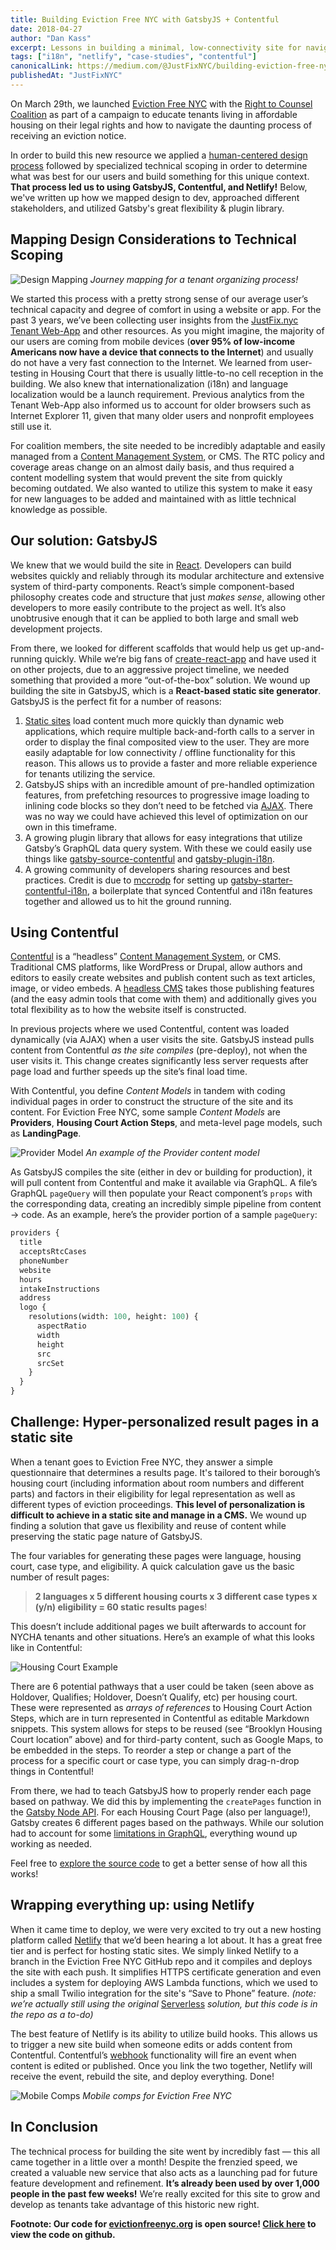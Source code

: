```yaml
---
title: Building Eviction Free NYC with GatsbyJS + Contentful
date: 2018-04-27
author: "Dan Kass"
excerpt: Lessons in building a minimal, low-connectivity site for navigating a daunting legal process.
tags: ["i18n", "netlify", "case-studies", "contentful"]
canonicalLink: https://medium.com/@JustFixNYC/building-eviction-free-nyc-with-gatsbyjs-contentful-a0308bfcb866
publishedAt: "JustFixNYC"
---
```


On March 29th, we launched [Eviction Free NYC](http://www.evictionfreenyc.org/) with the [Right to Counsel Coalition](https://www.righttocounselnyc.org/) as part of a campaign to educate tenants living in affordable housing on their legal rights and how to navigate the daunting process of receiving an eviction notice.

In order to build this new resource we applied a [human-centered design process](https://medium.com/@JustFixNYC/co-designing-eviction-free-nyc-b54570c69153) followed by specialized technical scoping in order to determine what was best for our users and build something for this unique context. **That process led us to using GatsbyJS, Contentful, and Netlify!** Below, we've written up how we mapped design to dev, approached different stakeholders, and utilized Gatsby's great flexibility & plugin library.

## **Mapping Design Considerations to Technical Scoping**

![Design Mapping](design-mapping.jpeg) _Journey mapping for a tenant organizing process!_

We started this process with a pretty strong sense of our average user’s technical capacity and degree of comfort in using a website or app. For the past 3 years, we’ve been collecting user insights from the [JustFix.nyc Tenant Web-App](https://www.justfix.nyc/) and other resources. As you might imagine, the majority of our users are coming from mobile devices (**over 95% of low-income Americans now have a device that connects to the Internet**) and usually do not have a very fast connection to the Internet. We learned from user-testing in Housing Court that there is usually little-to-no cell reception in the building. We also knew that internationalization (i18n) and language localization would be a launch requirement. Previous analytics from the Tenant Web-App also informed us to account for older browsers such as Internet Explorer 11, given that many older users and nonprofit employees still use it.

For coalition members, the site needed to be incredibly adaptable and easily managed from a [Content Management System](https://en.wikipedia.org/wiki/Content_management_system), or CMS. The RTC policy and coverage areas change on an almost daily basis, and thus required a content modelling system that would prevent the site from quickly becoming outdated. We also wanted to utilize this system to make it easy for new languages to be added and maintained with as little technical knowledge as possible.

## **Our solution: GatsbyJS**

We knew that we would build the site in [React](https://reactjs.org/). Developers can build websites quickly and reliably through its modular architecture and extensive system of third-party components. React’s simple component-based philosophy creates code and structure that just _makes sense_, allowing other developers to more easily contribute to the project as well. It’s also unobtrusive enough that it can be applied to both large and small web development projects.

From there, we looked for different scaffolds that would help us get up-and-running quickly. While we’re big fans of [create-react-app](https://github.com/facebook/create-react-app) and have used it on other projects, due to an aggressive project timeline, we needed something that provided a more “out-of-the-box” solution. We wound up building the site in GatsbyJS, which is a **React-based static site generator**. GatsbyJS is the perfect fit for a number of reasons:

1. [Static sites](https://en.wikipedia.org/wiki/Static_web_page) load content much more quickly than dynamic web applications, which require multiple back-and-forth calls to a server in order to display the final composited view to the user. They are more easily adaptable for low connectivity / offline functionality for this reason. This allows us to provide a faster and more reliable experience for tenants utilizing the service.
2. GatsbyJS ships with an incredible amount of pre-handled optimization features, from prefetching resources to progressive image loading to inlining code blocks so they don’t need to be fetched via [AJAX](<https://en.wikipedia.org/wiki/Ajax_(programming)>). There was no way we could have achieved this level of optimization on our own in this timeframe.
3. A growing plugin library that allows for easy integrations that utilize Gatsby’s GraphQL data query system. With these we could easily use things like [gatsby-source-contentful](/packages/gatsby-source-contentful/?=conten) and [gatsby-plugin-i18n](https://github.com/angeloocana/gatsby-plugin-i18n).
4. A growing community of developers sharing resources and best practices. Credit is due to [mccrodp](https://github.com/mccrodp) for setting up [gatsby-starter-contentful-i18n](https://github.com/mccrodp/gatsby-starter-contentful-i18n), a boilerplate that synced Contentful and i18n features together and allowed us to hit the ground running.

## **Using Contentful**

[Contentful](https://www.contentful.com/) is a “headless” [Content Management System](https://en.wikipedia.org/wiki/Content_management_system), or CMS. Traditional CMS platforms, like WordPress or Drupal, allow authors and editors to easily create websites and publish content such as text articles, image, or video embeds. A [headless CMS](/docs/headless-cms/) takes those publishing features (and the easy admin tools that come with them) and additionally gives you total flexibility as to how the website itself is constructed.

In previous projects where we used Contentful, content was loaded dynamically (via AJAX) when a user visits the site. GatsbyJS instead pulls content from Contentful _as the site compiles_ (pre-deploy), not when the user visits it. This change creates significantly less server requests after page load and further speeds up the site’s final load time.

With Contentful, you define _Content Models_ in tandem with coding individual pages in order to construct the structure of the site and its content. For Eviction Free NYC, some sample _Content Models_ are **Providers**, **Housing Court Action Steps**, and meta-level page models, such as **LandingPage**.

![Provider Model](provider-example.png) _An example of the Provider content model_

As GatsbyJS compiles the site (either in dev or building for production), it will pull content from Contentful and make it available via GraphQL. A file’s GraphQL `pageQuery` will then populate your React component’s `props` with the corresponding data, creating an incredibly simple pipeline from content → code. As an example, here’s the provider portion of a sample `pageQuery`:

```graphql
providers {
  title
  acceptsRtcCases
  phoneNumber
  website
  hours
  intakeInstructions
  address
  logo {
    resolutions(width: 100, height: 100) {
      aspectRatio
      width
      height
      src
      srcSet
    }
  }
}
```

## **Challenge: Hyper-personalized result pages in a static site**

When a tenant goes to Eviction Free NYC, they answer a simple questionnaire that determines a results page. It's tailored to their borough’s housing court (including information about room numbers and different parts) and factors in their eligibility for legal representation as well as different types of eviction proceedings. **This level of personalization is difficult to achieve in a static site and manage in a CMS.** We wound up finding a solution that gave us flexibility and reuse of content while preserving the static page nature of GatsbyJS.

The four variables for generating these pages were language, housing court, case type, and eligibility. A quick calculation gave us the basic number of result pages:

> **2 languages x 5 different housing courts x 3 different case types x (y/n) eligibility = 60 static results pages**!

This doesn’t include additional pages we built afterwards to account for NYCHA tenants and other situations. Here’s an example of what this looks like in Contentful:

![Housing Court Example](housing-court-example.png)

There are 6 potential pathways that a user could be taken (seen above as Holdover, Qualifies; Holdover, Doesn’t Qualify, etc) per housing court. These were represented as _arrays of references_ to Housing Court Action Steps, which are in turn represented in Contentful as editable Markdown snippets. This system allows for steps to be reused (see “Brooklyn Housing Court location” above) and for third-party content, such as Google Maps, to be embedded in the steps. To reorder a step or change a part of the process for a specific court or case type, you can simply drag-n-drop things in Contentful!

From there, we had to teach GatsbyJS how to properly render each page based on pathway. We did this by implementing the `createPages` function in the [Gatsby Node API](/docs/node-apis/). For each Housing Court Page (also per language!), Gatsby creates 6 different pages based on the pathways. While our solution had to account for some [limitations in GraphQL](https://github.com/facebook/graphql/issues/414), everything wound up working as needed.

Feel free to [explore the source code](https://github.com/JustFixNYC/eviction-free-nyc) to get a better sense of how all this works!

## **Wrapping everything up: using Netlify**

When it came time to deploy, we were very excited to try out a new hosting platform called [Netlify](https://www.netlify.com/) that we’d been hearing a lot about. It has a great free tier and is perfect for hosting static sites. We simply linked Netlify to a branch in the Eviction Free NYC GitHub repo and it compiles and deploys the site with each push. It simplifies HTTPS certificate generation and even includes a system for deploying AWS Lambda functions, which we used to ship a small Twilio integration for the site's “Save to Phone” feature. _(note: we’re actually still using the original_ [Serverless](https://serverless.com/) _solution, but this code is in the repo as a to-do)_

The best feature of Netlify is its ability to utilize build hooks. This allows us to trigger a new site build when someone edits or adds content from Contentful. Contentful’s [webhook](https://en.wikipedia.org/wiki/Webhook) functionality will fire an event when content is edited or published. Once you link the two together, Netlify will receive the event, rebuild the site, and deploy everything. Done!

![Mobile Comps](mobile-comps.png) _Mobile comps for Eviction Free NYC_

## In Conclusion

The technical process for building the site went by incredibly fast — this all came together in a little over a month! Despite the frenzied speed, we created a valuable new service that also acts as a launching pad for future feature development and refinement. **It’s already been used by over 1,000 people in the past few weeks!** We’re really excited for this site to grow and develop as tenants take advantage of this historic new right.

**Footnote: Our code for [evictionfreenyc.org](http://www.evictionfreenyc.org/) is open source! [Click here](https://github.com/JustFixNYC/eviction-free-nyc) to view the code on github.**
